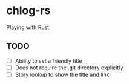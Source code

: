 # chlog-rs

Playing with Rust

## TODO

* [ ] Ability to set a friendly title
* [ ] Does not require the .git directory explicitly
* [ ] Story lookup to show the title and link
